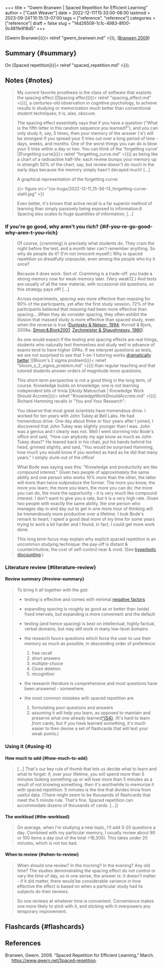 +++
title = "Gwern Branwen | Spaced Repetition for Efficient Learning"
author = ["Cash Weaver"]
date = 2022-12-11T15:33:00-08:00
lastmod = 2023-09-24T10:15:13-07:00
tags = ["reference", "reference"]
categories = ["reference"]
draft = false
slug = "14d26509-1c1c-4983-8f00-0c481fe918d5"
+++

[Gwern Branwen]({{< relref "gwern_branwen.md" >}}), (<a href="#citeproc_bib_item_1">Branwen 2009</a>)


## Summary {#summary}

On [Spaced repetition]({{< relref "spaced_repetition.md" >}}).


## Notes {#notes}

> My current favorite prosthesis is the class of software that exploits the spacing effect [[Spacing effect]({{< relref "spacing_effect.md" >}})]⁠, a centuries-old observation in cognitive psychology, to achieve results in studying or memorization much better than conventional student techniques; it is, alas, obscure⁠.
>
> The spacing effect essentially says that if you have a question ("What is the fifth letter in this random sequence you learned?"), and you can only study it, say, 5 times, then your memory of the answer ('e') will be strongest if you spread your 5 tries out over a long period of time - days, weeks, and months. One of the worst things you can do is blow your 5 tries within a day or two. You can think of the 'forgetting curve' [[Forgetting curve]({{< relref "forgetting_curve.md" >}})] as being like a chart of a radioactive half-life: each review bumps your memory up in strength 50% of the chart, say, but review doesn't do much in the early days because the memory simply hasn't decayed much! [...]
>
> A graphical representation of the forgetting curve:
>
> {{< figure src="/ox-hugo/2022-12-11_15-36-13_forgetting-curve-stahl.jpg" >}}
>
> Even better, it's known that active recall is a far superior method of learning than simply passively being exposed to information.⁠6 Spacing also scales to huge quantities of information; [...]


### If you're go good, why aren't you rich? {#if-you-re-go-good-why-aren-t-you-rich}

> Of course, [cramming] is precisely what students do. They cram the night before the test, and a month later can't remember anything. So why do people do it? (I'm not innocent myself.) Why is spaced repetition so dreadfully unpopular, even among the people who try it once?⁠
>
> Because it does work. Sort of. Cramming is a trade-off: you trade a strong memory now for weak memory later. (Very weak⁠12⁠.) And tests are usually of all the new material, with occasional old questions, so this strategy pays off! [...]
>
> Across experiments, _spacing_ was more effective than massing for 90% of the participants, yet after the first study session, 72% of the participants believed that _massing_ had been more effective than spacing....When they do consider spacing, they often exhibit the illusion that massed study is more effective than spaced study, even when the reverse is true ([⁠Dunlosky &amp; Nelson, 1994](https://www.gwern.net/docs/psychology/spaced-repetition/1994-dunlosky.pdf)⁠; Kornell &amp; Bjork, 2008a; [⁠Simon &amp; Bjork2001](https://www.gwern.net/docs/psychology/spaced-repetition/2001-simon.pdf)⁠; [Zechmeister &amp; Shaughnessy, 1980](https://www.gwern.net/docs/www/www.willatworklearning.com/6ddd99a14c0399f8dad9b221840d0f0c19abce45.html)).
>
> As one would expect if the testing and spacing effects are real things, students who naturally test themselves and study well in advance of exams tend to have higher GPAs.⁠ If we interpret questions as tests, we are not surprised to see that 1-on-1 tutoring works [dramatically better](https://en.wikipedia.org/wiki/Bloom%27s_2_sigma_problem) [[Bloom's 2 sigma problem]({{< relref "bloom_s_2_sigma_problem.md" >}})] than regular teaching and that tutored students answer orders of magnitude more questions⁠⁠.
>
> This short-term perspective is not a good thing in the long term, of course. Knowledge builds on knowledge; one is not learning independent bits of trivia [[Andy Matuschak | Knowledge Work Should Accrete]({{< relref "KnowledgeWorkShouldAccrete.md" >}})]. Richard Hamming recalls in "You and Your Research":
>
> <div class="quote2">
>
> You observe that most great scientists have tremendous drive. I worked for ten years with John Tukey at Bell Labs⁠. He had tremendous drive. One day about three or four years after I joined, I discovered that John Tukey was slightly younger than I was. John was a genius and I clearly was not. Well I went storming into Bode's office and said, "How can anybody my age know as much as John Tukey does?" He leaned back in his chair, put his hands behind his head, grinned slightly, and said, "You would be surprised Hamming, how much you would know if you worked as hard as he did that many years." I simply slunk out of the office!
>
> What Bode was saying was this: "Knowledge and productivity are like compound interest⁠." Given two people of approximately the same ability and one person who works 10% more than the other, the latter will more than twice outproduce the former. The more you know, the more you learn; the more you learn, the more you can do; the more you can do, the more the opportunity - it is very much like compound interest. I don't want to give you a rate, but it is a very high rate. Given two people with exactly the same ability, the one person who manages day in and day out to get in one more hour of thinking will be tremendously more productive over a lifetime. I took Bode's remark to heart; I spent a good deal more of my time for some years trying to work a bit harder and I found, in fact, I could get more work done.
>
> </div>
>
> This long term focus may explain why explicit spaced repetition is an uncommon studying technique: the pay-off is distant &amp; counterintuitive, the cost of self-control near &amp; vivid. (See [hyperbolic discounting](https://en.wikipedia.org/wiki/Hyperbolic_discounting)⁠.)


### Literature review {#literature-review}


#### Review summary {#review-summary}

> To bring it all together with the gist:
>
> -   testing is effective and comes with minimal [⁠negative factors](https://www.gwern.net/Spaced-repetition#downsides)
>
> -   expanding spacing is roughly as good as or better than (wide) fixed intervals, but expanding is more convenient and the default
>
> -   testing (and hence spacing) is best on intellectual, highly factual, verbal domains, but may still work in many low-level domains
>
> -   the research favors questions which force the user to use their memory as much as possible; in descending order of preference:
>     1.  free recall
>     2.  short answers
>     3.  multiple-choice
>     4.  Cloze deletion
>     5.  recognition
>
> -   the research literature is comprehensive and most questions have been answered - somewhere.
>
> -   the most common mistakes with spaced repetition are
>     1.  formulating poor questions and answers
>     2.  assuming it will help you learn, as opposed to maintain and preserve what one already learned⁠[^{54}](https://www.gwern.net/Spaced-repetition#sn54)⁠. (It's hard to learn _from_ cards, but if you have learned something, it's much easier to then devise a set of flashcards that will test your weak points.)


### Using it {#using-it}


#### How much to add {#how-much-to-add}

> [...] That's our key rule of thumb that lets us decide what to learn and what to forget: if, over your lifetime, you will spend more than 5 minutes looking something up or will lose more than 5 minutes as a result of not knowing something, then it's worthwhile to memorize it with spaced repetition. 5 minutes is the line that divides trivia from useful data.⁠ (There might seem to be thousands of flashcards that meet the 5 minute rule. That's fine. Spaced repetition can accommodate dozens of thousands of cards. [...])


#### The workload {#the-workload}

> On average, when I'm studying a new topic, I'll add 3-20 questions a day. Combined with my particular memory, I usually review about 90 or 100 items a day (out of the total &gt;18,300). This takes under 20 minutes, which is not too bad.


#### When to review {#when-to-review}

> When should one review? In the morning? In the evening? Any old time? The studies demonstrating the spacing effect do not control or vary the time of day, so in one sense, the answer is: it doesn't matter - if it did matter, there would be considerable variance in how effective the effect is based on when a particular study had its subjects do their reviews.
>
> So one reviews at whatever time is convenient. Convenience makes one more likely to stick with it, and sticking with it overpowers any temporary improvement.


## Flashcards {#flashcards}

## References

<style>.csl-entry{text-indent: -1.5em; margin-left: 1.5em;}</style><div class="csl-bib-body">
  <div class="csl-entry"><a id="citeproc_bib_item_1"></a>Branwen, Gwern. 2009. “Spaced Repetition for Efficient Learning,” March. <a href="https://www.gwern.net/Spaced-repetition">https://www.gwern.net/Spaced-repetition</a>.</div>
</div>
